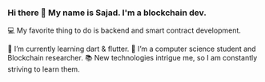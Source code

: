 ### Hi there 👋 My name is Sajad. I'm a blockchain dev.

💻 My favorite thing to do is backend 
and smart contract development.

🌱 I’m currently learning dart & flutter.
🔴 I’m a computer science student and Blockchain researcher.
📚 New technologies intrigue me, so I am constantly striving to learn them.
